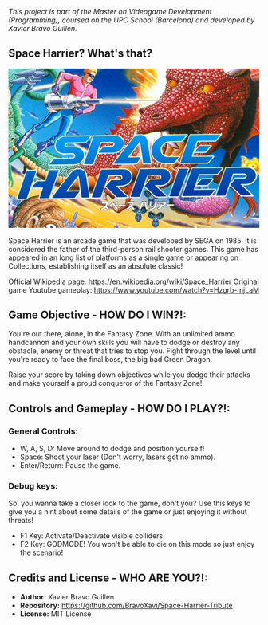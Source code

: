 _This project is part of the Master on Videogame Development (Programming), coursed on the UPC School (Barcelona) and developed by Xavier Bravo Guillen._

## Space Harrier? What's that?

![Space Harrier Banner](spaceharrierbanner.png)

Space Harrier is an arcade game that was developed by SEGA on 1985. It is considered the father of the third-person rail shooter games. This game
has appeared in an long list of platforms as a single game or appearing on Collections, establishing itself as an absolute classic!

Official Wikipedia page: https://en.wikipedia.org/wiki/Space_Harrier
Original game Youtube gameplay: https://www.youtube.com/watch?v=Hzgrb-mjLaM

## Game Objective - HOW DO I WIN?!:

You're out there, alone, in the Fantasy Zone. With an unlimited ammo handcannon and your own skills you will have to dodge or
destroy any obstacle, enemy or threat that tries to stop you. Fight through the level until you're ready to face the final
boss, the big bad Green Dragon.

Raise your score by taking down objectives while you dodge their attacks and make yourself a proud conqueror of the Fantasy Zone!

## Controls and Gameplay - HOW DO I PLAY?!:

### General Controls:
- W, A, S, D: Move around to dodge and position yourself!
- Space: Shoot your laser (Don't worry, lasers got no ammo).
- Enter/Return: Pause the game.

### Debug keys:
So, you wanna take a closer look to the game, don't you? Use this keys to give you a hint about some details of the game or just enjoying it without threats!  
- F1 Key: Activate/Deactivate visible colliders.
- F2 Key: GODMODE! You won't be able to die on this mode so just enjoy the scenario!	

## Credits and License - WHO ARE YOU?!:

- **Author:** Xavier Bravo Guillen  
- **Repository:** https://github.com/BravoXavi/Space-Harrier-Tribute
- **License:** MIT License